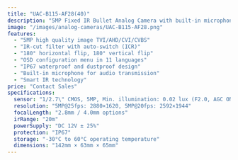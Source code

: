 ```yaml
---
title: "UAC-B115-AF28(40)"
description: "5MP Fixed IR Bullet Analog Camera with built-in microphone, IP67 protection, and multi-format video output support"
image: "/images/analog-cameras/UAC-B115-AF28.png"
features:
  - "5MP high quality image TVI/AHD/CVI/CVBS"
  - "IR-cut filter with auto-switch (ICR)"
  - "180° horizontal flip, 180° vertical flip"
  - "OSD configuration menu in 11 languages"
  - "IP67 waterproof and dustproof design"
  - "Built-in microphone for audio transmission"
  - "Smart IR technology"
price: "Contact Sales"
specifications:
  sensor: "1/2.7\" CMOS, 5MP, Min. illumination: 0.02 lux (F2.0, AGC ON), 0 lux (IR ON)"
  resolution: "5MP@25fps: 2880×1620, 5MP@20fps: 2592×1944"
  focalLength: "2.8mm / 4.0mm options"
  irRange: "20m"
  powerSupply: "DC 12V ± 25%"
  protection: "IP67"
  storage: "-30°C to 60°C operating temperature"
  dimensions: "142mm × 63mm × 65mm"
---
```

